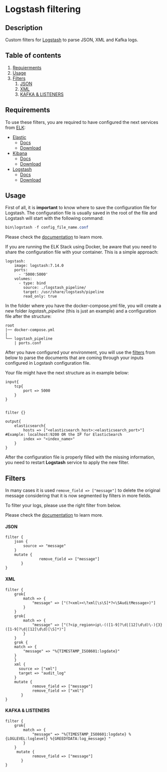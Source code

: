 # Logstash filtering


## Description
Custom filters for [Logstash](https://www.elastic.co/logstash/) to parse JSON, XML and Kafka logs.

## Table of contents
1. [Requierments](#requirements)
2. [Usage](#usage)
3. [Filters](#filters)
    1. [JSON](#json)
    2. [XML](#xml)
    3. [KAFKA & LISTENERS](#kafka)


## Requirements <a name="requirements"></a>
To use these filters, you are required to have configured the next services from [ELK](https://www.elastic.co/what-is/elk-stack):
* [Elastic](https://www.elastic.co/)
  * [Docs](https://www.elastic.co/guide/en/elasticsearch/reference/current/index.html)
  * [Download](https://www.elastic.co/start)
* [Kibana](https://www.elastic.co/kibana/)
  * [Docs](https://www.elastic.co/guide/en/kibana/current/index.html)
  * [Download](https://www.elastic.co/start)
* [Logstash](https://www.elastic.co/logstash/)
  * [Docs](https://www.elastic.co/guide/en/logstash/current/index.html)
  * [Download](https://www.elastic.co/downloads/logstash)



## Usage <a name="usage"></a>
First of all, it is __important__ to know where to save the configuration file for Logstash. The configuration file is usually saved in the root of the file and Logstash will start with the following command: 

```powershell
bin\logstash -f config_file_name.conf
```
Please check the [documentation](https://www.elastic.co/guide/en/logstash/current/running-logstash-command-line.html) to learn more.

If you are running the ELK Stack using Docker, be aware that you need to share the configuration file with your container. This is a simple approach:
```compose
logstash:
    image: logstash:7.14.0
    ports:
      - '5000:5000'
    volumes:
      - type: bind
        source: ./logstash_pipeline/
        target: /usr/share/logstash/pipeline
        read_only: true
```
In the folder where you have the docker-compose.yml file, you will create a new folder *logstash_pipeline* (this is just an example) and a configuration file after the structure:
```
root
|── docker-compose.yml
|
└── logstash_pipeline
    | ports.conf
```
After you have configured your environment, you will use the [filters](#filters) from below to parse the documents that are coming through your inputs configured in Logstash configuration file.

Your file might have the next structure as in example below: 
```Properties
input{
    tcp{
        port => 5000
    }
}


filter {}

output{
    elasticsearch{
        hosts => ["<elasticsearch_host>:<elasticsearch_port>"] #Example: localhost:9200 OR the IP for ElasticSearch
        index => "<index_name>"
    }
}
```
After the configuration file is properly filled with the missing information, you need to restart __Logstash__ service to apply the new filter.

## Filters <a name="filters"></a>
In many cases it is used ```remove_field => ["message"]``` to delete the original message considering that it is now segmented by filters in more fields.

To filter your logs, please use the right filter from below.

Please check the [documentation](https://www.elastic.co/guide/en/logstash/current/filter-plugins.html) to learn more.


#### JSON <a name="json"></a>
```Properties
filter {
    json {
		source => "message"
	}
    mutate {            
               remove_field => ["message"]
       }
}
```

#### XML <a name="xml"></a>
```Properties
filter {
    grok{
        match => {
            "message" => ["(?<xml><\?xml[\s\S]*?<\SAuditMessage>)"]
        }
    }
    grok{
        match => {
            "message" => ["(?<ip_region>ip\-(([1-9]?\d|[12]\d\d)\-){3}([1-9]?\d|[12]\d\d)[\S]*)"]
        }
    }
    grok {
	match => { 
		"message" => "%{TIMESTAMP_ISO8601:logdate}"
	}
    }
    xml {
      source => ["xml"]
      target => "audit_log"
    }
    mutate {            
            remove_field => ["message"]
            remove_field => ["xml"]
       }
}
```

#### KAFKA & LISTENERS<a name="kafka"></a>
```Properties
filter {
    grok{
        match => {
            "message" => "%{TIMESTAMP_ISO8601:logdate} %{LOGLEVEL:loglevel} %{GREEDYDATA:log_message} "
        }
    }
     mutate {            
            remove_field => ["message"]
       }
}
```
